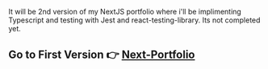 It will be 2nd version of my NextJS portfolio where i'll be implimenting Typescript and testing with Jest and react-testing-library. Its not completed yet.

## Go to First Version  👉 [Next-Portfolio](https://github.com/iamshiv007/Next-Portfolio)
